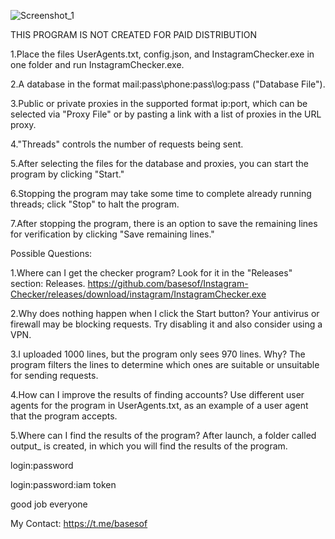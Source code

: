 
![Screenshot_1](https://github.com/user-attachments/assets/a81a1eee-c5f3-48de-a158-bb89036dd492)

THIS PROGRAM IS NOT CREATED FOR PAID DISTRIBUTION

1.Place the files UserAgents.txt, config.json, and InstagramChecker.exe in one folder and run InstagramChecker.exe.

2.A database in the format mail:pass\phone:pass\log:pass ("Database File").

3.Public or private proxies in the supported format ip:port, which can be selected via "Proxy File" or by pasting a link with a list of proxies in the URL proxy.

4."Threads" controls the number of requests being sent.

5.After selecting the files for the database and proxies, you can start the program by clicking "Start."

6.Stopping the program may take some time to complete already running threads; click "Stop" to halt the program.

7.After stopping the program, there is an option to save the remaining lines for verification by clicking "Save remaining lines."

Possible Questions:

1.Where can I get the checker program? Look for it in the "Releases" section: Releases. https://github.com/basesof/Instagram-Checker/releases/download/instagram/InstagramChecker.exe

2.Why does nothing happen when I click the Start button? Your antivirus or firewall may be blocking requests. Try disabling it and also consider using a VPN.

3.I uploaded 1000 lines, but the program only sees 970 lines. Why? The program filters the lines to determine which ones are suitable or unsuitable for sending requests.

4.How can I improve the results of finding accounts? Use different user agents for the program in UserAgents.txt, as an example of a user agent that the program accepts.

5.Where can I find the results of the program? After launch, a folder called output_ is created, in which you will find the results of the program. 

login:password

login:password:iam token


good job everyone

My Contact: https://t.me/basesof
